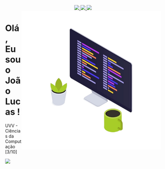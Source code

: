 <div align="center">
  <a href="#" alt="Gmail">
    <img src="https://img.shields.io/badge/-Gmail-FF0000?style=flat-square&labelColor=FF0000&logo=gmail&logoColor=white&link=mailto:joaolucasdeassis.o.com" />
  </a>
  <a href="#" alt="Linkedin">
    <img src="https://img.shields.io/badge/-Linkedin-0e76a8?style=flat-square&logo=Linkedin&logoColor=white&link=https://www.linkedin.com/in/jo%C3%A3o-lucas-de-oliveira-03abb5260/" />
  </a>
  <a href="#" alt="Instagram">
    <img src="https://img.shields.io/badge/-Instagram-DF0174?style=flat-square&labelColor=DF0174&logo=instagram&logoColor=white&link=https://www.instagram.com/joaolucas_1819/"/>
  </a>
</div>

<img src="https://github.com/JoaoLucasAssis/JoaoLucasAssis/blob/main/computador.png" width="450px" height="450px" align="right" alt="Computador iuriCode">

<div align="left">
  <h1>Olá,<br>Eu sou o João Lucas !</h1>

  <p>UVV - Ciências da Computação [3/10]</p>
  
  <img height="180em" src="https://github-readme-stats.vercel.app/api?username=JoaoLucasAssis&show_icons=true&theme=dracula&include_all_commits=true&count_private=true"/>
</div>
